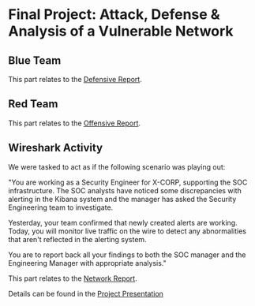# Final Project: Attack, Defense & Analysis of a Vulnerable Network

## Blue Team

This part relates to the [Defensive Report](/Defensive%20Report.md).

## Red Team

This part relates to the [Offensive Report](Offensive%20Report.md).

## Wireshark Activity

We were tasked to act as if the following scenario was playing out:

"You are working as a Security Engineer for X-CORP, supporting the SOC infrastructure. The SOC analysts have noticed some discrepancies with alerting in the Kibana system and the manager has asked the Security Engineering team to investigate.

Yesterday, your team confirmed that newly created alerts are working. Today, you will monitor live traffic on the wire to detect any abnormalities that aren't reflected in the alerting system.

You are to report back all your findings to both the SOC manager and the Engineering Manager with appropriate analysis." 

This part relates to the [Network Report](/Network%20Report.md).

Details can be found in the [Project Presentation](https://docs.google.com/presentation/d/1FHGCIpeklxHBZqKLHTWi228rQrTHEQ1V/edit?usp=sharing&ouid=110315788476304063614&rtpof=true&sd=true)
